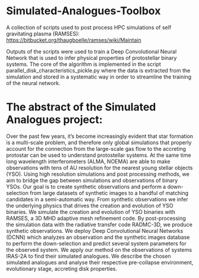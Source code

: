 # Simulated-Analogues-Toolbox
A collection of scripts used to post process HPC simulations of self gravitating plasma (RAMSES):  https://bitbucket.org/thaugboelle/ramses/wiki/Maintain

Outputs of the scripts were used to train a Deep Convolutional Neural Network that is used to infer physical properties of protostellar binary systems.
The core of the algorithm is implemented in the script parallel_disk_characteristics_pickle.py where the data is extracted from the simulation and stored in a systematic way in order to streamline the training of the neural network. 


# The abstract of the Simulated Analogues project: 
Over the past few years, it’s become increasingly evident that star formation is a multi-scale problem, and therefore only global simulations that properly account for the connection from the large-scale gas flow to the accreting protostar can be used to understand protostellar systems. At the same time long wavelength interferometers (ALMA, NOEMA) are able to make observations with tens of AU resolution for the nearest young stellar objects (YSO). 
Using high resolution simulations and post processing methods, we aim to bridge the gap between simulations and observations of binary YSOs. Our goal is to create synthetic observations and perform a down-selection from large datasets of synthetic images to a handful of matching candidates in a semi-automatic way. From synthetic observations we infer the underlying physics that drives the creation and evolution of YSO binaries.
We simulate the creation and evolution of YSO binaries with RAMSES, a 3D MHD adaptive mesh refinement code. By post-processing the simulation data with the radiative transfer code RADMC-3D, we produce synthetic observations. We deploy Deep Convolutional Neural Networks (DCNN) which analyzes an observation and the synthetic images database to perform the down-selection and predict several system parameters for the observed system.
We apply our method on the observations of systems IRAS-2A to find their simulated analogues. We describe the chosen simulated analogues and analyse their respective pre-collapse environment, evolutionary stage, accreting disk properties.
